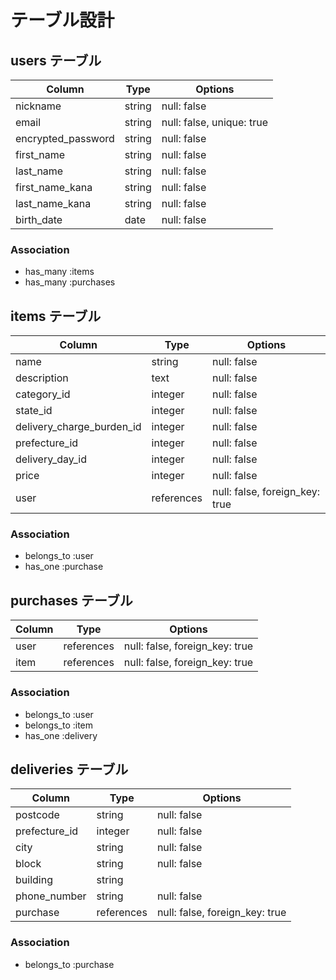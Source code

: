 # テーブル設計

## users テーブル

| Column             | Type   | Options                   |
| ------------------ | ------ | ------------------------- |
| nickname           | string | null: false               |
| email              | string | null: false, unique: true |
| encrypted_password | string | null: false               |
| first_name         | string | null: false               |
| last_name          | string | null: false               |
| first_name_kana    | string | null: false               |
| last_name_kana     | string | null: false               |
| birth_date         | date   | null: false               |

### Association

- has_many :items
- has_many :purchases


## items テーブル

| Column                     | Type       | Options                        |
| -------------------------- | ---------- | ------------------------------ |
| name                       | string     | null: false                    |
| description                | text       | null: false                    |
| category_id                | integer    | null: false                    |
| state_id                   | integer    | null: false                    |
| delivery_charge_burden_id  | integer    | null: false                    |
| prefecture_id              | integer    | null: false                    |
| delivery_day_id            | integer    | null: false                    |
| price                      | integer    | null: false                    |
| user                       | references | null: false, foreign_key: true |

### Association

- belongs_to :user
- has_one :purchase

## purchases テーブル

| Column    | Type       | Options                        |
| --------- | ---------- | ------------------------------ |
| user      | references | null: false, foreign_key: true |
| item      | references | null: false, foreign_key: true |

### Association
- belongs_to :user
- belongs_to :item
- has_one :delivery



## deliveries テーブル

| Column            | Type       | Options                        |
| ----------------- | ---------- | ------------------------------ |
| postcode          | string     | null: false                    |
| prefecture_id     | integer    | null: false                    |
| city              | string     | null: false                    |
| block             | string     | null: false                    |
| building          | string     |                                |
| phone_number      | string     | null: false                    |
| purchase          | references | null: false, foreign_key: true |


### Association
- belongs_to :purchase